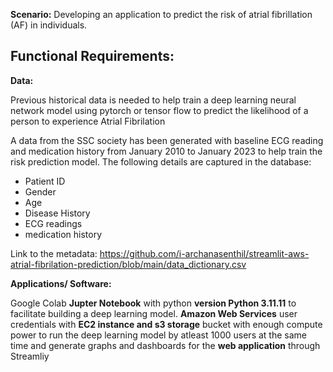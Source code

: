 **Scenario:** Developing an application to predict the risk of atrial fibrillation (AF) in individuals.

## Functional Requirements:

**Data:**

Previous historical data is needed to help train a deep learning neural network model using pytorch or tensor flow to predict the likelihood of a person to experience Atrial Fibrilation 

A data from the SSC society has been generated with baseline ECG reading and medication history from January 2010 to January 2023 to help train the risk prediction model. The following details are captured in the database:
  - Patient ID
  - Gender
  - Age
  - Disease History
  - ECG readings 
  - medication history

Link to the metadata: https://github.com/i-archanasenthil/streamlit-aws-atrial-fibrilation-prediction/blob/main/data_dictionary.csv
    
**Applications/ Software:**

Google Colab **Jupter Notebook** with python **version Python 3.11.11** to facilitate building a deep learning model.
**Amazon Web Services** user credentials with **EC2 instance and s3 storage** bucket with enough compute power to run the deep learning model by atleast 1000 users at the same time and generate graphs and dashboards for the **web application** through Streamliy
